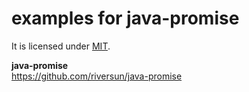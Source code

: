 # examples for java-promise

It is licensed under [MIT](https://opensource.org/licenses/MIT).

**java-promise**    
https://github.com/riversun/java-promise